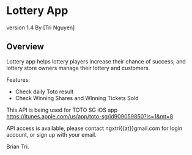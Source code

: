 ﻿# Lottery App
version 1.4
By [Tri Nguyen]

## Overview

Lottery app helps lottery players increase their chance of success; and lottery store owners manage their lottery and customers.

Features:

- Check daily Toto result
- Check Winning Shares and WInning Tickets Sold

This API is being used for TOTO SG iOS app
https://itunes.apple.com/us/app/toto-sg/id909059850?ls=1&mt=8

API access is available, please contact ngxtri{{at}}gmail.com for login account, or sign up with your email.

Brian Tri.
